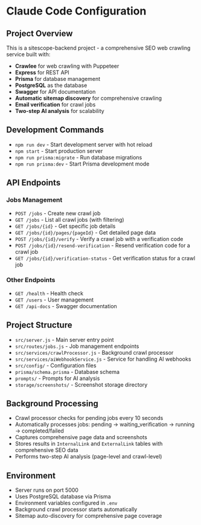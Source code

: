 # Claude Code Configuration

## Project Overview
This is a sitescope-backend project - a comprehensive SEO web crawling service built with:
- **Crawlee** for web crawling with Puppeteer
- **Express** for REST API
- **Prisma** for database management
- **PostgreSQL** as the database
- **Swagger** for API documentation
- **Automatic sitemap discovery** for comprehensive crawling
- **Email verification** for crawl jobs
- **Two-step AI analysis** for scalability

## Development Commands
- `npm run dev` - Start development server with hot reload
- `npm start` - Start production server
- `npm run prisma:migrate` - Run database migrations
- `npm run prisma:dev` - Start Prisma development mode

## API Endpoints
### Jobs Management
- `POST /jobs` - Create new crawl job
- `GET /jobs` - List all crawl jobs (with filtering)
- `GET /jobs/{id}` - Get specific job details
- `GET /jobs/{id}/pages/{pageId}` - Get detailed page data
- `POST /jobs/{id}/verify` - Verify a crawl job with a verification code
- `POST /jobs/{id}/resend-verification` - Resend verification code for a crawl job
- `GET /jobs/{id}/verification-status` - Get verification status for a crawl job

### Other Endpoints
- `GET /health` - Health check
- `GET /users` - User management
- `GET /api-docs` - Swagger documentation

## Project Structure
- `src/server.js` - Main server entry point
- `src/routes/jobs.js` - Job management endpoints
- `src/services/crawlProcessor.js` - Background crawl processor
- `src/services/aiWebhookService.js` - Service for handling AI webhooks
- `src/config/` - Configuration files
- `prisma/schema.prisma` - Database schema
- `prompts/` - Prompts for AI analysis
- `storage/screenshots/` - Screenshot storage directory

## Background Processing
- Crawl processor checks for pending jobs every 10 seconds
- Automatically processes jobs: pending → waiting_verification → running → completed/failed
- Captures comprehensive page data and screenshots
- Stores results in `InternalLink` and `ExternalLink` tables with comprehensive SEO data
- Performs two-step AI analysis (page-level and crawl-level)

## Environment
- Server runs on port 5000
- Uses PostgreSQL database via Prisma
- Environment variables configured in `.env`
- Background crawl processor starts automatically
- Sitemap auto-discovery for comprehensive page coverage